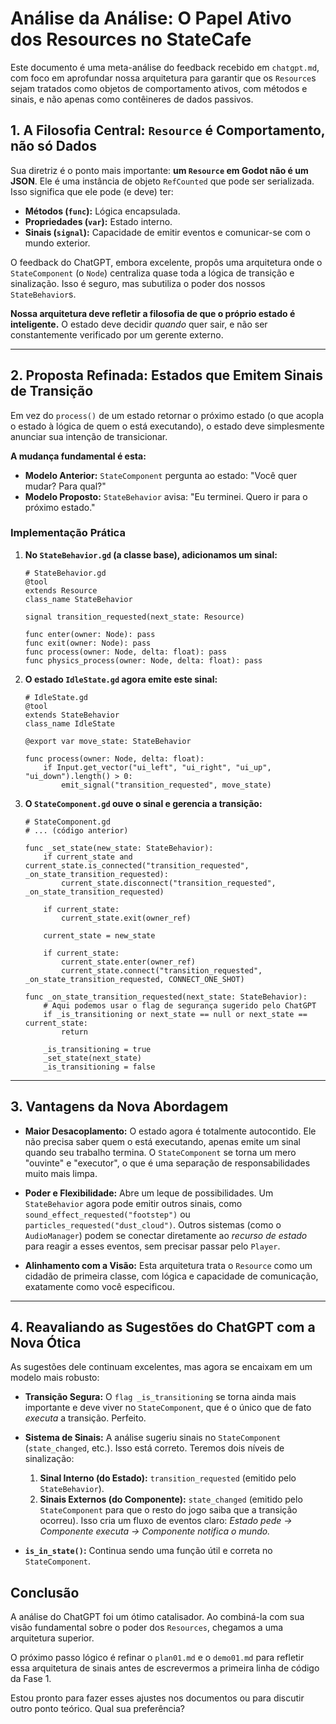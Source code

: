 # Análise da Análise: O Papel Ativo dos Resources no StateCafe

Este documento é uma meta-análise do feedback recebido em `chatgpt.md`, com foco em aprofundar nossa arquitetura para garantir que os `Resource`s sejam tratados como objetos de comportamento ativos, com métodos e sinais, e não apenas como contêineres de dados passivos.

## 1. A Filosofia Central: `Resource` é Comportamento, não só Dados

Sua diretriz é o ponto mais importante: **um `Resource` em Godot não é um JSON**. Ele é uma instância de objeto `RefCounted` que pode ser serializada. Isso significa que ele pode (e deve) ter:

-   **Métodos (`func`):** Lógica encapsulada.
-   **Propriedades (`var`):** Estado interno.
-   **Sinais (`signal`):** Capacidade de emitir eventos e comunicar-se com o mundo exterior.

O feedback do ChatGPT, embora excelente, propôs uma arquitetura onde o `StateComponent` (o `Node`) centraliza quase toda a lógica de transição e sinalização. Isso é seguro, mas subutiliza o poder dos nossos `StateBehavior`s.

**Nossa arquitetura deve refletir a filosofia de que o próprio estado é inteligente.** O estado deve decidir *quando* quer sair, e não ser constantemente verificado por um gerente externo.

---

## 2. Proposta Refinada: Estados que Emitem Sinais de Transição

Em vez do `process()` de um estado retornar o próximo estado (o que acopla o estado à lógica de quem o está executando), o estado deve simplesmente anunciar sua intenção de transicionar.

**A mudança fundamental é esta:**

-   **Modelo Anterior:** `StateComponent` pergunta ao estado: "Você quer mudar? Para qual?"
-   **Modelo Proposto:** `StateBehavior` avisa: "Eu terminei. Quero ir para o próximo estado."

### Implementação Prática

1.  **No `StateBehavior.gd` (a classe base), adicionamos um sinal:**

    ```gdscript
    # StateBehavior.gd
    @tool
    extends Resource
    class_name StateBehavior

    signal transition_requested(next_state: Resource)

    func enter(owner: Node): pass
    func exit(owner: Node): pass
    func process(owner: Node, delta: float): pass
    func physics_process(owner: Node, delta: float): pass
    ```

2.  **O estado `IdleState.gd` agora emite este sinal:**

    ```gdscript
    # IdleState.gd
    @tool
    extends StateBehavior
    class_name IdleState

    @export var move_state: StateBehavior

    func process(owner: Node, delta: float):
        if Input.get_vector("ui_left", "ui_right", "ui_up", "ui_down").length() > 0:
            emit_signal("transition_requested", move_state)
    ```

3.  **O `StateComponent.gd` ouve o sinal e gerencia a transição:**

    ```gdscript
    # StateComponent.gd
    # ... (código anterior)

    func _set_state(new_state: StateBehavior):
        if current_state and current_state.is_connected("transition_requested", _on_state_transition_requested):
            current_state.disconnect("transition_requested", _on_state_transition_requested)

        if current_state:
            current_state.exit(owner_ref)

        current_state = new_state

        if current_state:
            current_state.enter(owner_ref)
            current_state.connect("transition_requested", _on_state_transition_requested, CONNECT_ONE_SHOT)

    func _on_state_transition_requested(next_state: StateBehavior):
        # Aqui podemos usar o flag de segurança sugerido pelo ChatGPT
        if _is_transitioning or next_state == null or next_state == current_state:
            return
        
        _is_transitioning = true
        _set_state(next_state)
        _is_transitioning = false
    ```

---

## 3. Vantagens da Nova Abordagem

-   **Maior Desacoplamento:** O estado agora é totalmente autocontido. Ele não precisa saber quem o está executando, apenas emite um sinal quando seu trabalho termina. O `StateComponent` se torna um mero "ouvinte" e "executor", o que é uma separação de responsabilidades muito mais limpa.

-   **Poder e Flexibilidade:** Abre um leque de possibilidades. Um `StateBehavior` agora pode emitir outros sinais, como `sound_effect_requested("footstep")` ou `particles_requested("dust_cloud")`. Outros sistemas (como o `AudioManager`) podem se conectar diretamente ao *recurso de estado* para reagir a esses eventos, sem precisar passar pelo `Player`.

-   **Alinhamento com a Visão:** Esta arquitetura trata o `Resource` como um cidadão de primeira classe, com lógica e capacidade de comunicação, exatamente como você especificou.

---

## 4. Reavaliando as Sugestões do ChatGPT com a Nova Ótica

As sugestões dele continuam excelentes, mas agora se encaixam em um modelo mais robusto:

-   **Transição Segura:** O `flag _is_transitioning` se torna ainda mais importante e deve viver no `StateComponent`, que é o único que de fato *executa* a transição. Perfeito.

-   **Sistema de Sinais:** A análise sugeriu sinais no `StateComponent` (`state_changed`, etc.). Isso está correto. Teremos dois níveis de sinalização:
    1.  **Sinal Interno (do Estado):** `transition_requested` (emitido pelo `StateBehavior`).
    2.  **Sinais Externos (do Componente):** `state_changed` (emitido pelo `StateComponent` para que o resto do jogo saiba que a transição ocorreu).
    Isso cria um fluxo de eventos claro: *Estado pede -> Componente executa -> Componente notifica o mundo.*

-   **`is_in_state()`:** Continua sendo uma função útil e correta no `StateComponent`.

## Conclusão

A análise do ChatGPT foi um ótimo catalisador. Ao combiná-la com sua visão fundamental sobre o poder dos `Resources`, chegamos a uma arquitetura superior.

O próximo passo lógico é refinar o `plan01.md` e o `demo01.md` para refletir essa arquitetura de sinais antes de escrevermos a primeira linha de código da Fase 1.

Estou pronto para fazer esses ajustes nos documentos ou para discutir outro ponto teórico. Qual sua preferência?
